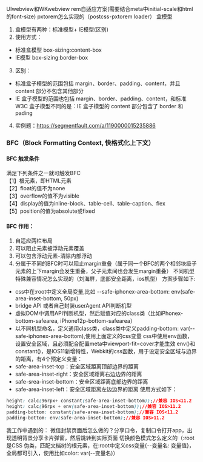 
<!-- bridge怎么做到调用app的api的？
实际上是native客户端开发的api,native可以调用原生的api,
bridge调用native的api,
我们调用bridge的包 -->
UIwebview和WKwebview
rem自适应方案(需要结合meta中initial-scale和html的font-size)
pxtorem怎么实现的（postcss-pxtorem loader）
盒模型
1. 盒模型有两种：标准模型+ IE模型(区别)
2. 使用方式：
* 标准盒模型 box-sizing:content-box
* IE模型 box-sizing:border-box
3. 区别：
* 标准盒子模型的范围包括 margin、border、padding、content，并且 content 部分不包含其他部分
* IE 盒子模型的范围也包括 margin、border、padding、content，和标准 W3C 盒子模型不同的是：IE 盒子模型的 content 部分包含了 border 和 pading
4. 实例题：https://segmentfault.com/a/1190000015235886
### BFC（Block Formatting Context, 快格式化上下文）
#### BFC 触发条件
满足下列条件之一就可触发BFC  
【1】根元素，即HTML元素  
【2】float的值不为none  
【3】overflow的值不为visible  
【4】display的值为inline-block、table-cell、table-caption、flex  
【5】position的值为absolute或fixed  
#### BFC 作用：
1. 自适应两栏布局
2. 可以阻止元素被浮动元素覆盖
3. 可以包含浮动元素-清除内部浮动
4. 分属于不同的BFC时可以阻止margin重叠（属于同一个BFC的两个相邻块级子元素的上下margin会发生重叠，父子元素间也会发生margin重叠）
不同机型特殊兼容情况怎么实现的（刘海屏，底部安全距离，ios机型）
方案步骤如下:
* css中在:root中定义全局变量,比如 --safe-iphonex-area-bottom: env(safe-area-inset-bottom, 50px)
* bridge API 或者自己封装userAgent API判断机型
* 虚拟DOM中调用API判断机型，然后赋值对应的class类（比如iPhonex-bottom-safearea, iPhone12p-bottom-safearea）
* 以不同机型命名，定义通用class类，class类中定义padding-bottom: var(--safe-iphonex-area-bottom),使用上面定义的css变量
css中使用env函数，设置安全区域，且必须配合配置meta中viewport-fit=cover才能生效
env()和constant()，是IOS11新增特性，Webkit的css函数，用于设定安全区域与边界的距离，有4个预定义变量：
* safe-area-inset-top：安全区域距离顶部边界的距离
* safe-area-inset-right：安全区域距离右边边界的距离
* safe-srea-inset-bottom：安全区域距离底部边界的距离
* safe-area-inset-left：安全区域距离左边边界的距离
使用方式如下：
```css
height: calc(96rpx+ constant(safe-area-inset-bottom));//兼容 IOS<11.2
height: calc(96rpx + env(safe-area-inset-bottom));//兼容 IOS>11.2
padding-bottom: constant(safe-area-inset-bottom);//兼容 IOS<11.2
padding-bottom: env(safe-area-inset-bottom);//兼容 IOS>11.2
```
我工作中遇到的：
微信封禁页面后怎么做的？分享口令，复制口令打开app，出现透明背景分享卡片弹窗，然后跳转到实际页面
切换颜色模式怎么定义的（:root是CSS 伪类，匹配文档树的根元素，在:root中定义css变量{--变量名: 变量值}，全局都可引入，使用比如color: var(--变量名)）
